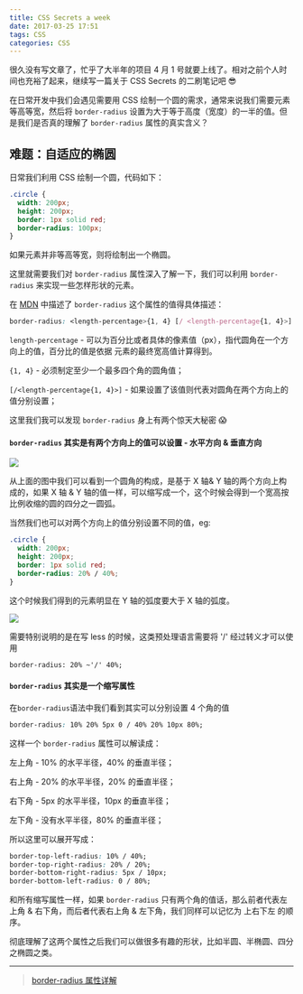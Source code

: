 ```yaml
---
title: CSS Secrets a week
date: 2017-03-25 17:51
tags: CSS
categories: CSS
---
```

很久没有写文章了，忙乎了大半年的项目 4 月 1 号就要上线了。相对之前个人时间也充裕了起来，继续写一篇关于 CSS Secrets 的二刷笔记吧 😎

在日常开发中我们会遇见需要用 CSS 绘制一个圆的需求，通常来说我们需要元素等高等宽，然后将 `border-radius` 设置为大于等于高度（宽度）的一半的值。但是我们是否真的理解了 `border-radius` 属性的真实含义？

<!-- more -->

## 难题：自适应的椭圆

日常我们利用 CSS 绘制一个圆，代码如下：

```css
.circle {
  width: 200px;
  height: 200px;
  border: 1px solid red;
  border-radius: 100px;
}
```

如果元素并非等高等宽，则将绘制出一个椭圆。

这里就需要我们对 `border-radius` 属性深入了解一下，我们可以利用 `border-radius` 来实现一些怎样形状的元素。

在 [MDN](https://developer.mozilla.org/zh-CN/docs/Web/CSS/border-radius) 中描述了 `border-radius` 这个属性的值得具体描述：

```css
border-radius: <length-percentage>{1, 4} [/ <length-percentage{1, 4}>]
```

`length-percentage`  - 可以为百分比或者具体的像素值（px），指代圆角在一个方向上的值，百分比的值是依据		元素的最终宽高值计算得到。

`{1, 4}` - 必须制定至少一个最多四个角的圆角值；

`[/<length-percentage{1, 4}>]` - 如果设置了该值则代表对圆角在两个方向上的值分别设置；

这里我们我可以发现 `border-radius` 身上有两个惊天大秘密 😱

#### `border-radius` 其实是有两个方向上的值可以设置 - 水平方向 & 垂直方向

![](http://oe3rjg2g6.bkt.clouddn.com/border-radius.jpeg)



从上面的图中我们可以看到一个圆角的构成，是基于 X 轴& Y 轴的两个方向上构成的，如果 X 轴 & Y 轴的值一样，可以缩写成一个，这个时候会得到一个宽高按比例收缩的圆的四分之一圆弧。

当然我们也可以对两个方向上的值分别设置不同的值，eg:

```css
.circle {
  width: 200px;
  height: 200px;
  border: 1px solid red;
  border-radius: 20% / 40%;
}
```

这个时候我们得到的元素明显在 Y 轴的弧度要大于 X 轴的弧度。

![](http://oe3rjg2g6.bkt.clouddn.com/border-radius2.png)



需要特别说明的是在写 less 的时候，这类预处理语言需要将 '/' 经过转义才可以使用

```less
border-radius: 20% ~'/' 40%;
```



#### `border-radius` 其实是一个缩写属性

在`border-radius`语法中我们看到其实可以分别设置 4 个角的值

```css
border-radius: 10% 20% 5px 0 / 40% 20% 10px 80%;
```

这样一个 `border-radius` 属性可以解读成：

左上角 - 10% 的水平半径，40% 的垂直半径；

右上角 - 20% 的水平半径，20% 的垂直半径；

右下角 - 5px 的水平半径，10px 的垂直半径；

左下角 - 没有水平半径，80% 的垂直半径；

所以这里可以展开写成：

```css
border-top-left-radius: 10% / 40%;
border-top-right-radius: 20% / 20%;
border-bottom-right-radius: 5px / 10px;
border-bottom-left-radius: 0 / 80%;
```

和所有缩写属性一样，如果 `border-radius` 只有两个角的值话，那么前者代表左上角 & 右下角，而后者代表右上角 & 左下角，我们同样可以记忆为 上右下左 的顺序。

彻底理解了这两个属性之后我们可以做很多有趣的形状，比如半圆、半椭圆、四分之椭圆之类。



***



> [border-radius 属性详解](https://developer.mozilla.org/zh-CN/docs/Web/CSS/border-radius)